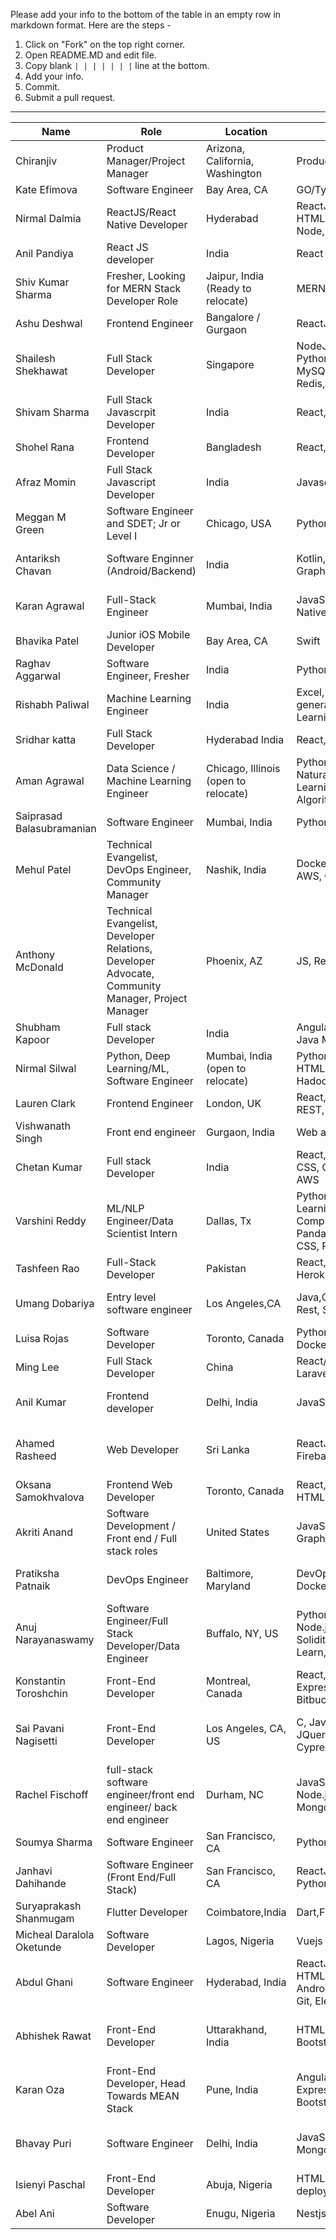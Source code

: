 Please add your info to the bottom of the table in an empty row in markdown format. Here are the steps -

1. Click on "Fork" on the top right corner.
2. Open README.MD and edit file.
3. Copy blank `| | | | | | |` line at the bottom.
4. Add your info.
5. Commit.
6. Submit a pull request.

---

| Name                      | Role                                                                                              | Location                             | Skills                                                                                                                                                                                             | Remote                                                       | Contact                                                                                                                                                                                                                                                                                                                                              |
| ------------------------- | ------------------------------------------------------------------------------------------------- | ------------------------------------ | -------------------------------------------------------------------------------------------------------------------------------------------------------------------------------------------------- | ------------------------------------------------------------ | ---------------------------------------------------------------------------------------------------------------------------------------------------------------------------------------------------------------------------------------------------------------------------------------------------------------------------------------------------- |
| Chiranjiv                 | Product Manager/Project Manager                                                                   | Arizona, California, Washington      | Product Management                                                                                                                                                                                 | Remote or Onsite                                             | 623-518-7987                                                                                                                                                                                                                                                                                                                                         |
| Kate Efimova              | Software Engineer                                                                                 | Bay Area, CA                         | GO/TypeScript/Node.js/React/Redux                                                                                                                                                                  | Remote friendly!                                             | kefimochi@gmail.com                                                                                                                                                                                                                                                                                                                                  |
| Nirmal Dalmia             | ReactJS/React Native Developer                                                                    | Hyderabad                            | ReactJS, React Native, JavaScript, TypeScript, HTML, CSS, Git, VueJS, Vuex, Redux, MobX, Node, NPM                                                                                                 | :heavy_check_mark:                                           | nirmaldalmia17@gmail.com <br> [LinkedIn](https://www.linkedin.com/in/nirmaldalmia/)                                                                                                                                                                                                                                                                  |
| Anil Pandiya              | React JS developer                                                                                | India                                | React Ecosystem/REST/Oracle/MongoDB                                                                                                                                                                | will work                                                    | anilpandiya05@gmail.com                                                                                                                                                                                                                                                                                                                              |
| Shiv Kumar Sharma         | Fresher, Looking for MERN Stack Developer Role                                                    | Jaipur, India (Ready to relocate)    | MERN Stack, Android(Java), Firebase                                                                                                                                                                | :heavy_check_mark:                                           | kumarshivsharma12@gmail.com <br> [Portfolio](https://shiv-k-sharma.github.io) <br> [LinkedIn](https://www.linkedin.com/in/shiv-k-sharma)                                                                                                                                                                                                             |
| Ashu Deshwal              | Frontend Engineer                                                                                 | Bangalore / Gurgaon                  | ReactJs, Javascript, Stylus, Css, Html                                                                                                                                                             | :heavy_check_mark:                                           | ashudeshwal999@gmail.com <br> [LinkedIn](https://www.linkedin.com/in/ashu-deshwal/)                                                                                                                                                                                                                                                                  |
| Shailesh Shekhawat        | Full Stack Developer                                                                              | Singapore                            | NodeJS, ReactJS/Redux, javascript/typescript, Python, AWS/Azure, REST API, Jest, MongoDB, MySQL, Docker, Kubernetes, HTML/CSS, Git, Redis, RabbitMQ.                                               | Remote Or Onsite                                             | shekhawat642@gmail.com <br> [Contact on LinkedIn](https://www.linkedin.com/in/shaileshshekhawat/)                                                                                                                                                                                                                                                    |
| Shivam Sharma             | Full Stack Javascrpit Developer                                                                   | India                                | React,ReactNative,Node,Git,Javascript                                                                                                                                                              | Remote Friendly                                              | shvmsrma@gmail.com                                                                                                                                                                                                                                                                                                                                   |
| Shohel Rana               | Frontend Developer                                                                                | Bangladesh                           | React,Angular,MongoDb,NodeJs,C#,AI                                                                                                                                                                 | Relocate                                                     | iamshohelrana@gmail.com                                                                                                                                                                                                                                                                                                                              |
| Afraz Momin               | Full Stack Javascript Developer                                                                   | India                                | Javascript, React, Node                                                                                                                                                                            | Remote friendly                                              | afraz.momin@gmail.com                                                                                                                                                                                                                                                                                                                                |
| Meggan M Green            | Software Engineer and SDET; Jr or Level I                                                         | Chicago, USA                         | Python, Flask, Rails, HTML/CSS, SQL                                                                                                                                                                | On-site, Remote, Relocation                                  | email@meggan.green <br> [LinkedIn](https://linkedin.com/in/meggangreen/)                                                                                                                                                                                                                                                                             |
| Antariksh Chavan          | Software Enginner (Android/Backend)                                                               | India                                | Kotlin, Java, Android, JavaScript, TypeScript, GraphQL, MongoDB, Docker, Kubernetes                                                                                                                | Remote or Relocation within India                            | antarikshc@gmail.com <br> [LinkedIn](https://www.linkedin.com/in/antarikshc/)                                                                                                                                                                                                                                                                        |
| Karan Agrawal             | Full-Stack Engineer                                                                               | Mumbai, India                        | JavaScript, Python, React, Node, Django, React Native                                                                                                                                              | Remote or Onsite                                             | mr.karanagrawal@gmail.com <br> [Portfolio](https://www.karanagrawal.me) <br> [LinkedIn](https://www.linkedin.com/in/karan28598)                                                                                                                                                                                                                      |
| Bhavika Patel             | Junior iOS Mobile Developer                                                                       | Bay Area, CA                         | Swift                                                                                                                                                                                              | Onsite                                                       | Bhavika19p@gmail.com                                                                                                                                                                                                                                                                                                                                 |
| Raghav Aggarwal           | Software Engineer, Fresher                                                                        | India                                | Python 3, C, SQL, Git, JavaScript                                                                                                                                                                  | Yes                                                          | aggarwal.raghav96@gmail.com                                                                                                                                                                                                                                                                                                                          |
| Rishabh Paliwal           | Machine Learning Engineer                                                                         | India                                | Excel, Dashboard, Reporting, SQL, Lead generation, Google Analytics, Python, Machine Learning                                                                                                      | Yes                                                          | rishabhpaliwal.nitc@gmail.com                                                                                                                                                                                                                                                                                                                        |
| Sridhar katta             | Full Stack Developer                                                                              | Hyderabad India                      | React,Javascript,CSS,HTML,REST and Golang                                                                                                                                                          | On-site, Remote, Relocation                                  | kattasridhar02@gmail.com [Github](https://github.com/sridhar02) <br> [LinkedIn](https://www.linkedin.com/in/sridhar02)                                                                                                                                                                                                                               |
| Aman Agrawal              | Data Science / Machine Learning Engineer                                                          | Chicago, Illinois (open to relocate) | Python, Machine Learning, Computer Vision, Natural Language Processing, Reinforcement Learning, Javascript and frameworks, Algorithms and Data Structures, IBM Watson                              | Remote friendly                                              | amnagrawal1994@gmail.com                                                                                                                                                                                                                                                                                                                             |
| Saiprasad Balasubramanian | Software Engineer                                                                                 | Mumbai, India                        | Python, Flask, Django, SQL, JavaScript, Docker                                                                                                                                                     | On-site, Remote, Relocation                                  | sai.cosmo@gmail.com <br> [LinkedIn](https://www.linkedin.com/in/saiprasadbala)                                                                                                                                                                                                                                                                       |
| Mehul Patel               | Technical Evangelist, DevOps Engineer, Community Manager                                          | Nashik, India                        | Docker, CI/CD, Kubernetes, Version Control, AWS, GCP, Linux, Tech Speaker                                                                                                                          | Remote                                                       | mehulpofficial@gmail.com <br> [LinkedIn](http://www.linkedin.com/in/rowdymehul)                                                                                                                                                                                                                                                                      |
| Anthony McDonald          | Technical Evangelist, Developer Relations, Developer Advocate, Community Manager, Project Manager | Phoenix, AZ                          | JS, ReactJS, AWS, Tech Speaker                                                                                                                                                                     | Remote, Relocation, On-site                                  | a@awews.com <br> [LinkedIn](https://www.linkedin.com/in/brandanthonymcdonald)                                                                                                                                                                                                                                                                        |
| Shubham Kapoor            | Full stack Developer                                                                              | India                                | Angular, Node, Rest, javascript, HTML, CSS, Java Microservice, Spring                                                                                                                              | :heavy_check_mark:                                           | shubhamkapoor9798@gmail.com                                                                                                                                                                                                                                                                                                                          |
| Nirmal Silwal             | Python, Deep Learning/ML, Software Engineer                                                       | Mumbai, India (open to relocate)     | Python, Flask, DeepLearning, Machine Learning, HTML, CSS, Bootstrap, Pytorch, Keras, Linux, Hadoop, AWS                                                                                            | On site, Relocation                                          | nirmaldeepsil.11@gmail.com <br> [LinkedIn](https://www.linkedin.com/in/nirmal-silwal/)                                                                                                                                                                                                                                                               |
| Lauren Clark              | Frontend Engineer                                                                                 | London, UK                           | React, Vue, JavaScript, Redux/Vuex, WordPress, REST, GraphQL, HTML, CSS, jQuery, UX, Git                                                                                                           | Remote                                                       | lc@laurenclark.io                                                                                                                                                                                                                                                                                                                                    |
| Vishwanath Singh          | Front end engineer                                                                                | Gurgaon, India                       | Web and mobile apps                                                                                                                                                                                | Remote or Onsite                                             | +91-8373942818,schumi.offi2124@gmail.com                                                                                                                                                                                                                                                                                                             |
| Chetan Kumar              | Full stack Developer                                                                              | India                                | React, Redux, Express, Node, JavaScript, HTML, CSS, GraphQl, Rest API, Jest, Mocha, Boostrap, AWS                                                                                                  | :heavy_check_mark:                                           | chetansain86@gmail.com                                                                                                                                                                                                                                                                                                                               | <br> [LinkedIn](https://www.linkedin.com/in/chetan-kumar86) |
| Varshini Reddy            | ML/NLP Engineer/Data Scientist Intern                                                             | Dallas, Tx                           | Python, Java, Flask, Deep Learning, Machine Learning, Natural Language Processing, Computer Vision, Keras, PyTorch, OpenCV, Pandas, Numpy, scikit-learn, Pyspark, HTML, CSS, PHP, Java Script, AWS | Relocation: open to any where in US                          | <br> [LinkedIn](https://www.linkedin.com/in/vrt4/) <br>[varshini.thatiparthi@gmail.com](varshini.thatiparthi@gmail.com)                                                                                                                                                                                                                              |
| Tashfeen Rao              | Full-Stack Developer                                                                              | Pakistan                             | React, Redux, Javascript, Rails, Rest API, TDD, Heroku, Netlify                                                                                                                                    | will work                                                    | raotashfeen25@gmail.com <br> [linkedIn](https://www.linkedin.com/in/tashfeen-rao/)                                                                                                                                                                                                                                                                   |
| Umang Dobariya            | Entry level software engineer                                                                     | Los Angeles,CA                       | Java,C#,Scala,.NET,Python,HTML,CSS,GraphQL, Rest, Spring                                                                                                                                           | Open to Relocate / Remote                                    | <br> [LinkedIn](https://www.linkedin.com/in/umang-dobariya-b8a101114/) <br>[umangdobariya001@gmail.com](umangdobariya001@gmail.com)                                                                                                                                                                                                                  |
| Luisa Rojas               | Software Developer                                                                                | Toronto, Canada                      | Python, Java, JavaScript, C++, SQL, MongoDB, Docker, Git                                                                                                                                           | Onsite                                                       | 🌐 [luisarojas.com](https://www.luisarojas.com/)<br> 💌 [hello@luisarojas.com](mailto:hello@luisarojas.com)                                                                                                                                                                                                                                          |
| Ming Lee                  | Full Stack Developer                                                                              | China                                | React/Redux/Redux-Saga, Vue/Vuex, Node.js, Laravel, Python/Django, CI/CD, AWS, Azure, SQL                                                                                                          | Remote only                                                  | minglee90611@gmail.com <br> [linkedIn](https://www.linkedin.com/in/ming-lee-91b489144/)                                                                                                                                                                                                                                                              |
| Anil Kumar                | Frontend developer                                                                                | Delhi, India                         | JavaScript, react.js, html, css                                                                                                                                                                    | ready to Relocate or remote friendly                         | mail: mourrrya@gmail.com <br> phone:+917042739391 <br> [LinkedIn](https://www.linkedin.com/in/anil-kumar-520b45118/)                                                                                                                                                                                                                                 |
| Ahamed Rasheed            | Web Developer                                                                                     | Sri Lanka                            | ReactJS, Redux, PHP, Javascript, Nodejs, Firebase, Android (_Intermediate Level_)                                                                                                                  | ✔                                                            | [Stack Overflow](https://stackoverflow.com/users/8009816/ahamed-rasheed "Ahamed's Stack overflow account") <br> [Linkedin](https://www.linkedin.com/in/ahamed-rasheed/ "Ahamed's Linkedin profile") <br> [GitHub](https://github.com/AhamedR "Ahamed's GitHub Profile") <br> [Mail me on](mailto:ahamedrasheedhot@gmail.com "Ahamed's Mail address") |
| Oksana Samokhvalova       | Frontend Web Developer                                                                            | Toronto, Canada                      | React, React Hooks, JavaScript, REST API, HTML, CSS, SASS, Firebase                                                                                                                                | On-site or Remote                                            | mail: oksana.s.dev@gmail.com <br> [LinkedIn](https://www.linkedin.com/in/oksana-samokhvalova/)                                                                                                                                                                                                                                                       |
| Akriti Anand              | Software Development / Front end / Full stack roles                                               | United States                        | JavaScript, Java, Golang, ReactJS, NodeJS, GraphQL, RestAPI, Spring                                                                                                                                | Open to relocation anywhere in US/ Remote                    | [Linkedin](https://www.linkedin.com/in/akriti-anand/ "Akriti's Linkedin profile") <br> [Mail me on](mailto:akritia1@umbc.edu "Akriti's Mail address") <br> Cell : +1 667 770 2580                                                                                                                                                                    |
| Pratiksha Patnaik         | DevOps Engineer                                                                                   | Baltimore, Maryland                  | DevOps, Cloud Engineering, Kubernetes, Docker, CI/CD Deployment, Machine Learning                                                                                                                  | Remote / Onsite                                              | [GitHub](https://github.com/Pratster95) <br>[LinkedIn](https://www.linkedin.com/in/pratiksha-patnaik/)<br> [Gmail](mailto:pratikshapatnaik95@gmail.com)                                                                                                                                                                                              |
| Anuj Narayanaswamy        | Software Engineer/Full Stack Developer/Data Engineer                                              | Buffalo, NY, US                      | Python, Django, JavaScript, Java, React, Node.js, SQL, PostgreSQL, Git, Celery, AWS, Solidity, Ethereum, Apache Spark, Solr, Scikit-Learn, Keras                                                   | Open to Remote, On-site, Relocate                            | anujnara@buffalo.edu <br> [Linkedin](https://www.linkedin.com/in/anujns/ "Anuj's Linkedin profile") <br> [GitHub](https://github.com/anujns "Anuj's GitHub Profile")                                                                                                                                                                                 |
| Konstantin Toroshchin     | Front-End Developer                                                                               | Montreal, Canada                     | React, Javascript, Typescript, GraphQl, Node, Express, npm, Mobx, AdobeXD-UI/UX, Git, Bitbucket, Semantic-UI, HTML, CSS                                                                            | Remote                                                       | email: k.toroshchin@gmail.com <br> [LinkedIn](https://www.linkedin.com/in/konstantin-toroshchin-669b97104/) <br> Resume: [Creddle](https://resume.creddle.io/resume/7g55mby8026)                                                                                                                                                                     |
| Sai Pavani Nagisetti      | Front-End Developer                                                                               | Los Angeles, CA, US                  | C, Java, React, Redux, AngularJS, Backbone JS, JQuery, Javascript, HTML5, CSS3, Less, Cypress, Jest, SQL, Agile Development                                                                        | Open to Remote, On-site, Open for relocation anywhere in U.S | nagisettipavani@gmail.com <br> [LinkedIn](https://www.linkedin.com/in/nagisettipavani/)                                                                                                                                                                                                                                                              |
| Rachel Fischoff           | full-stack software engineer/front end engineer/ back end engineer                                | Durham, NC                           | JavaScript, React/Hooks/Redux, Node.js/Express, Python/Flask, HTML/CSS, MongoDB, MySQL, Git                                                                                                        | Remote or NC roles                                           | [LinkedIn](https://www.linkedin.com/in/rachel-fischoff/) <br> [email](mailto: rfischoff@gmail.com) <br> [Portfolio](https://rachel-fischoff.github.io/gatsby-portfolio/) <br> [github](https://github.com/rachel-fischoff)                                                                                                                           |
| Soumya Sharma             | Software Engineer                                                                                 | San Francisco, CA                    | Python, Java, C++, SQL                                                                                                                                                                             | Open to Remote, On-site, Relocate                            | soumyas1@uci.edu <br> [LinkedIn](https://www.linkedin.com/in/ssoumyas/)                                                                                                                                                                                                                                                                              |
| Janhavi Dahihande         | Software Engineer (Front End/Full Stack)                                                          | San Francisco, CA                    | ReactJS, JavaScript, NodeJS, AngularJS, Flutter, Python, Git, HTML5, CSS3, MySQL, MongoDB                                                                                                          | On-site/Remote                                               | janhavidahihande@gmail.com / http://linked.in/in/janhavidahihande                                                                                                                                                                                                                                                                                    |
| Suryaprakash Shanmugam    | Flutter Developer                                                                                 | Coimbatore,India                     | Dart,Flutter                                                                                                                                                                                       | Remote                                                       | +91 8825423934 imssurya@outlook.com                                                                                                                                                                                                                                                                                                                  |
| Micheal Daralola Oketunde | Software Developer                                                                                | Lagos, Nigeria                       | Vuejs                                                                                                                                                                                              | Remote                                                       | +2348028520094                                                                                                                                                                                                                                                                                                                                       | michaeldaralola123@gmail.com |
| Abdul Ghani               | Software Engineer                                                                                 | Hyderabad, India                     | ReactJs, React Native, Redux, JavaScript, CSS, HTML, CouchDb, MongoDb, SQL, Firebase, Android, NodeJs, CI/CD, AWS, Cloud functions, Git, Electron, PHP, Java, C                                    | Remote/ On-Site                                              | [LinkedIn](https://www.linkedin.com/in/abdulghanitech/) <br> [Email](mailto:abdulghanitech101@gmail.com) <br> [Portfolio](https://abdulghani.tech) <br> [GitHub](https://github.com/abdulghanitech)                                                                                                                                                  |
| Abhishek Rawat            | Front-End Developer                                                                               | Uttarakhand, India                   | HTML5, CSS3, SASS/SCSS, JavaScript, Git, Bootstrap, WordPress, Knowledge of ReactJS                                                                                                                | Remote(for now)                                              | [Portfolio](https://abhishek-portfolio.netlify.app/) <br> [LinkedIn](https://www.linkedin.com/in/abhishek-rawat-02513417b) <br> [Email](mailto:abhishekrawat5743@gmail.com) <br> [GitHub](https://github.com/abhishekrawat22)                                                                                                                        |
| Karan Oza                 | Front-End Developer, Head Towards MEAN Stack                                                      | Pune, India                          | Angular, Typescript, JavaScript, NodeJS, ExpressJS, Firebase, GitHub, HTML, CSS, Bootstrap, Angular Material, Materialized CSS                                                                     | Remote/ Relocate                                             | [LinkedIn](https://www.linkedin.com/in/karanoza/) <br> [Email](mailto:karanoza94@gmail.com) <br> [Portfolio](https://www.ngkaran.com/) <br> [GitHub](https://github.com/karanoza)                                                                                                                                                                    |
| Bhavay Puri               | Software Engineer                                                                                 | Delhi, India                         | JavaScript, ReactJS, Redux, NodeJS, SQL, MongoDB, Git                                                                                                                                              | Remote/Relocation                                            | [LinkedIn](https://linkedin.com/in/bhavaypuri/) <br /> [Email](mailto:bhavaypuri15@gmail.com) <br /> [Portfolio](https://rising-geek.netlify.app/) <br /> [Github](https://github.com/RisingGeek)                                                                                                                                                    |
| Isienyi Paschal           | Front-End Developer                                                                               | Abuja, Nigeria                       | HTML, CSS, JavaScript, WordPress, Website deployment, Bootstrap                                                                                                                                    | +2348063691741                                               | remote and freelance                                                                                                                                                                                                                                                                                                                                 | candlepeter56@gmail.com | https://github.com/candlepeter |
| Abel Ani                  | Software Developer                                                                                | Enugu, Nigeria                       | Nestjs, Angular, GraphQL                                                                                                                                                                           | Remote(for now)                                              | [LinkedIn](https://www.linkedin.com/in/abel-ani-a43997182/) <br> [Email](mailto:abelanico6@gmail.com)                                                                                                                                                                                                                                                |
